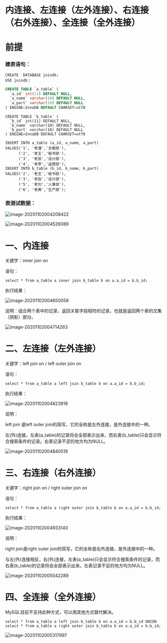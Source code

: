 # **内连接、左连接（左外连接）、右连接（右外连接）、全连接（全外连接）**

# 前提

### **建表语句：**

```
CREATE  DATABASE joindb;
USE joindb；
```

```sql
CREATE TABLE `a_table` (
  `a_id` int(11) DEFAULT NULL,
  `a_name` varchar(10) DEFAULT NULL,
  `a_part` varchar(10) DEFAULT NULL
) ENGINE=InnoDB DEFAULT CHARSET=utf8
```

```mysql
CREATE TABLE `b_table` (
  `b_id` int(11) DEFAULT NULL,
  `b_name` varchar(10) DEFAULT NULL,
  `b_part` varchar(10) DEFAULT NULL
) ENGINE=InnoDB DEFAULT CHARSET=utf8
```

```
INSERT INTO a_table (a_id, a_name, a_part)
VALUES('1', '老潘','总裁部'),
      ('2', '老王','秘书部'),
      ('3', '老张','设计部'),
      ('4', '老李','运营部');
INSERT INTO b_table (b_id, b_name, b_part)
VALUES('2', '老王','秘书部'),
      ('3', '老张','设计部'),
      ('5', '老刘','人事部'),
      ('6', '老黄','生产部');
```



### 表测试数据：

![image-20201102004208422](C:%5CUsers%5CCPC%5CAppData%5CRoaming%5CTypora%5Ctypora-user-images%5Cimage-20201102004208422.png)

![image-20201102004526089](C:%5CUsers%5CCPC%5CAppData%5CRoaming%5CTypora%5Ctypora-user-images%5Cimage-20201102004526089.png)



# 一、内连接

关键字：inner join on

语句：

```
select * from a_table a inner join b_table b on a.a_id = b.b_id;
```

执行结果：

![image-20201102004650058](C:%5CUsers%5CCPC%5CAppData%5CRoaming%5CTypora%5Ctypora-user-images%5Cimage-20201102004650058.png)


说明：组合两个表中的记录，返回关联字段相符的记录，也就是返回两个表的交集（阴影）部分。

![image-20201102004714263](C:%5CUsers%5CCPC%5CAppData%5CRoaming%5CTypora%5Ctypora-user-images%5Cimage-20201102004714263.png)

# 二、左连接（左外连接）

关键字：left join on / left outer join on

语句：

```
select * from a_table a left join b_table b on a.a_id = b.b_id;
```

执行结果：

![image-20201102004823918](C:%5CUsers%5CCPC%5CAppData%5CRoaming%5CTypora%5Ctypora-user-images%5Cimage-20201102004823918.png)

说明：

left join 是left outer join的简写，它的全称是左外连接，是外连接中的一种。

左(外)连接，左表(a_table)的记录将会全部表示出来，而右表(b_table)只会显示符合搜索条件的记录。右表记录不足的地方均为NULL。

![image-20201102004840519](C:%5CUsers%5CCPC%5CAppData%5CRoaming%5CTypora%5Ctypora-user-images%5Cimage-20201102004840519.png)

# 三、右连接（右外连接）

关键字：right join on / right outer join on

语句：

```
select * from a_table a right outer join b_table b on a.a_id = b.b_id;
```

执行结果：

![image-20201102004933140](C:%5CUsers%5CCPC%5CAppData%5CRoaming%5CTypora%5Ctypora-user-images%5Cimage-20201102004933140.png)



说明：

right join是right outer join的简写，它的全称是右外连接，是外连接中的一种。

与左(外)连接相反，右(外)连接，左表(a_table)只会显示符合搜索条件的记录，而右表(b_table)的记录将会全部表示出来。左表记录不足的地方均为NULL。


![image-20201102005042289](C:%5CUsers%5CCPC%5CAppData%5CRoaming%5CTypora%5Ctypora-user-images%5Cimage-20201102005042289.png)

# 四、全连接（全外连接）

MySQL目前不支持此种方式，可以用其他方式替代解决。

```mysql
select * from a_table a left join b_table b on a.a_id = b.b_id UNION select * from a_table a right outer join b_table b on a.a_id = b.b_id;
```

![image-20201102005317997](C:%5CUsers%5CCPC%5CAppData%5CRoaming%5CTypora%5Ctypora-user-images%5Cimage-20201102005317997.png)

